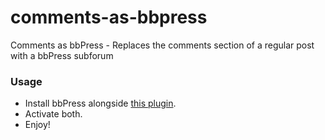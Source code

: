 # comments-as-bbpress
Comments as bbPress - Replaces the comments section of a regular post with a bbPress subforum

### Usage

* Install bbPress alongside [this plugin](https://github.com/Automattic/comments-as-bbpress/zipball/trunk).
* Activate both.
* Enjoy!



